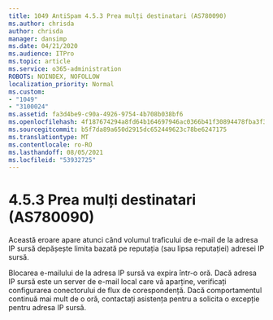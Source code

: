 ```yaml
---
title: 1049 AntiSpam 4.5.3 Prea mulți destinatari (AS780090)
ms.author: chrisda
author: chrisda
manager: dansimp
ms.date: 04/21/2020
ms.audience: ITPro
ms.topic: article
ms.service: o365-administration
ROBOTS: NOINDEX, NOFOLLOW
localization_priority: Normal
ms.custom:
- "1049"
- "3100024"
ms.assetid: fa3d4be9-c90a-4926-9754-4b708b038bf6
ms.openlocfilehash: 4f187674294a8fd64b164697946ac0366b41f30894478fba3f37843730f445d8
ms.sourcegitcommit: b5f7da89a650d2915dc652449623c78be6247175
ms.translationtype: MT
ms.contentlocale: ro-RO
ms.lasthandoff: 08/05/2021
ms.locfileid: "53932725"
---
```

# <a name="453-too-many-recipients-as780090"></a>4.5.3 Prea mulți destinatari (AS780090)

Această eroare apare atunci când volumul traficului de e-mail de la adresa IP sursă depășește limita bazată pe reputația (sau lipsa reputației) adresei IP sursă.

Blocarea e-mailului de la adresa IP sursă va expira într-o oră. Dacă adresa IP sursă este un server de e-mail local care vă aparține, verificați configurarea conectorului de flux de corespondență. Dacă comportamentul continuă mai mult de o oră, contactați asistența pentru a solicita o excepție pentru adresa IP sursă.
